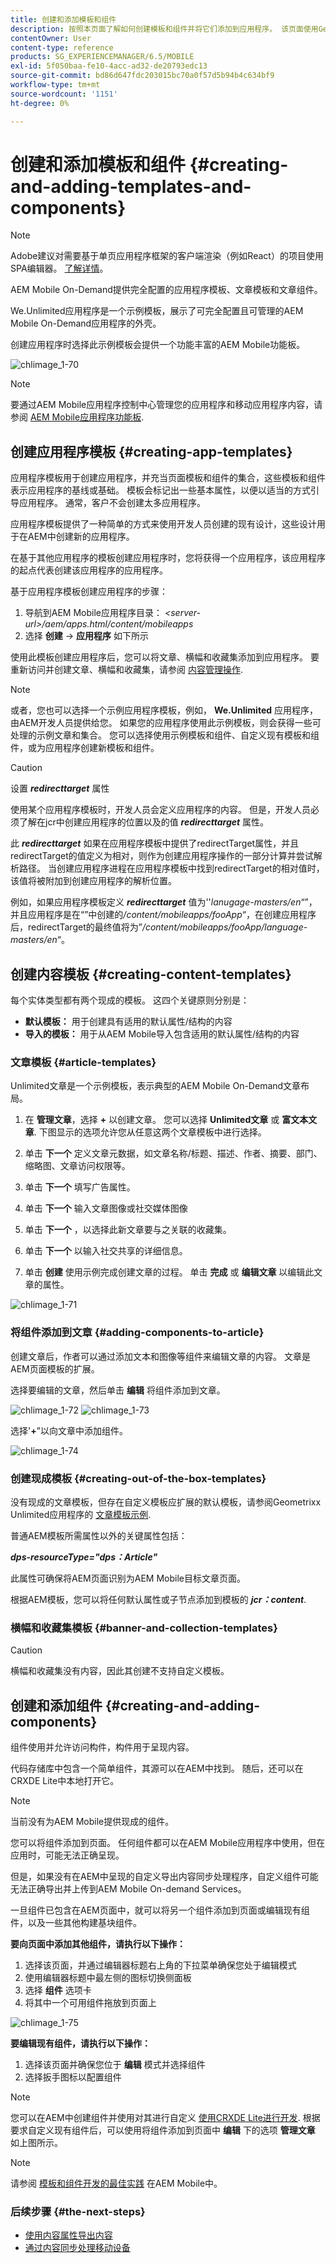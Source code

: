 ```yaml
---
title: 创建和添加模板和组件
description: 按照本页面了解如何创建模板和组件并将它们添加到应用程序。 该页面使用Geometrixx Unlimited应用程序作为包含示例应用程序模板和页面模板的应用程序。
contentOwner: User
content-type: reference
products: SG_EXPERIENCEMANAGER/6.5/MOBILE
exl-id: 5f050baa-fe10-4acc-ad32-de20793edc13
source-git-commit: bd86d647fdc203015bc70a0f57d5b94b4c634bf9
workflow-type: tm+mt
source-wordcount: '1151'
ht-degree: 0%

---
```


# 创建和添加模板和组件 {#creating-and-adding-templates-and-components}

>[!NOTE]
>
>Adobe建议对需要基于单页应用程序框架的客户端渲染（例如React）的项目使用SPA编辑器。 [了解详情](/help/sites-developing/spa-overview.md)。

AEM Mobile On-Demand提供完全配置的应用程序模板、文章模板和文章组件。

We.Unlimited应用程序是一个示例模板，展示了可完全配置且可管理的AEM Mobile On-Demand应用程序的外壳。

创建应用程序时选择此示例模板会提供一个功能丰富的AEM Mobile功能板。

![chlimage_1-70](assets/chlimage_1-70.png)

>[!NOTE]
>
>要通过AEM Mobile应用程序控制中心管理您的应用程序和移动应用程序内容，请参阅 [AEM Mobile应用程序功能板](/help/mobile/mobile-apps-ondemand-application-dashboard.md).

## 创建应用程序模板 {#creating-app-templates}

应用程序模板用于创建应用程序，并充当页面模板和组件的集合，这些模板和组件表示应用程序的基线或基础。 模板会标记出一些基本属性，以便以适当的方式引导应用程序。 通常，客户不会创建太多应用程序。

应用程序模板提供了一种简单的方式来使用开发人员创建的现有设计，这些设计用于在AEM中创建新的应用程序。

在基于其他应用程序的模板创建应用程序时，您将获得一个应用程序，该应用程序的起点代表创建该应用程序的应用程序。

基于应用程序模板创建应用程序的步骤：

1. 导航到AEM Mobile应用程序目录： *&lt;server-url>/aem/apps.html/content/mobileapps*
1. 选择 **创建** -> **应用程序** 如下所示

使用此模板创建应用程序后，您可以将文章、横幅和收藏集添加到应用程序。 要重新访问并创建文章、横幅和收藏集，请参阅 [内容管理操作](/help/mobile/mobile-apps-ondemand-manage-content-ondemand.md).

>[!NOTE]
>
>或者，您也可以选择一个示例应用程序模板，例如， **We.Unlimited** 应用程序，由AEM开发人员提供给您。 如果您的应用程序使用此示例模板，则会获得一些可处理的示例文章和集合。 您可以选择使用示例模板和组件、自定义现有模板和组件，或为应用程序创建新模板和组件。

>[!CAUTION]
>
>设置 ***redirecttarget*** 属性
>
>使用某个应用程序模板时，开发人员会定义应用程序的内容。 但是，开发人员必须了解在jcr中创建应用程序的位置以及的值 ***redirecttarget*** 属性。
>
>此 ***redirecttarget*** 如果在应用程序模板中提供了redirectTarget属性，并且redirectTarget的值定义为相对，则作为创建应用程序操作的一部分计算并尝试解析路径。 当创建应用程序进程在应用程序模板中找到redirectTarget的相对值时，该值将被附加到创建应用程序的解析位置。
>
>例如，如果应用程序模板定义 ***redirecttarget*** 值为&#39;&#39;*lanugage-masters/en*“”，并且应用程序是在“”中创建的&#x200B;*/content/mobileapps/fooApp*“，在创建应用程序后，redirectTarget的最终值将为”*/content/mobileapps/fooApp/language-masters/en*“。
>

## 创建内容模板 {#creating-content-templates}

每个实体类型都有两个现成的模板。 这四个关键原则分别是：

* **默认模板：** 用于创建具有适用的默认属性/结构的内容
* **导入的模板：** 用于从AEM Mobile导入包含适用的默认属性/结构的内容

### 文章模板 {#article-templates}

Unlimited文章是一个示例模板，表示典型的AEM Mobile On-Demand文章布局。

1. 在 **管理文章**，选择 **+**  以创建文章。 您可以选择 **Unlimited文章** 或 **富文本文章**. 下图显示的选项允许您从任意这两个文章模板中进行选择。

1. 单击 **下一个** 定义文章元数据，如文章名称/标题、描述、作者、摘要、部门、缩略图、文章访问权限等。
1. 单击 **下一个** 填写广告属性。
1. 单击 **下一个** 输入文章图像或社交媒体图像
1. 单击 **下一个** ，以选择此新文章要与之关联的收藏集。
1. 单击 **下一个** 以输入社交共享的详细信息。
1. 单击 **创建** 使用示例完成创建文章的过程。 单击 **完成** 或 **编辑文章** 以编辑此文章的属性。

![chlimage_1-71](assets/chlimage_1-71.png)

### 将组件添加到文章 {#adding-components-to-article}

创建文章后，作者可以通过添加文本和图像等组件来编辑文章的内容。 文章是AEM页面模板的扩展。

选择要编辑的文章，然后单击 **编辑** 将组件添加到文章。

![chlimage_1-72](assets/chlimage_1-72.png) ![chlimage_1-73](assets/chlimage_1-73.png)

选择&#39;**+**”以向文章中添加组件。

![chlimage_1-74](assets/chlimage_1-74.png)

### 创建现成模板 {#creating-out-of-the-box-templates}

没有现成的文章模板，但存在自定义模板应扩展的默认模板，请参阅Geometrixx Unlimited应用程序的 [文章模板示例](http://localhost:4502/crx/de/index.jsp#/apps/geometrixx-unlimited-app/templates/article).

普通AEM模板所需属性以外的关键属性包括：

***dps-resourceType=&quot;dps：Article&quot;***

此属性可确保将AEM页面识别为AEM Mobile目标文章页面。

根据AEM模板，您可以将任何默认属性或子节点添加到模板的 ***jcr：content***.

### 横幅和收藏集模板 {#banner-and-collection-templates}

>[!CAUTION]
>
>横幅和收藏集没有内容，因此其创建不支持自定义模板。

## 创建和添加组件 {#creating-and-adding-components}

组件使用并允许访问构件，构件用于呈现内容。

代码存储库中包含一个简单组件，其源可以在AEM中找到。 随后，还可以在CRXDE Lite中本地打开它。

>[!NOTE]
>
>当前没有为AEM Mobile提供现成的组件。
>

您可以将组件添加到页面。 任何组件都可以在AEM Mobile应用程序中使用，但在应用时，可能无法正确呈现。

但是，如果没有在AEM中呈现的自定义导出内容同步处理程序，自定义组件可能无法正确导出并上传到AEM Mobile On-demand Services。

一旦组件已包含在AEM页面中，就可以将另一个组件添加到页面或编辑现有组件，以及一些其他构建基块组件。

**要向页面中添加其他组件，请执行以下操作：**

1. 选择该页面，并通过编辑器标题右上角的下拉菜单确保您处于编辑模式
1. 使用编辑器标题中最左侧的图标切换侧面板
1. 选择 **组件** 选项卡
1. 将其中一个可用组件拖放到页面上

![chlimage_1-75](assets/chlimage_1-75.png)

**要编辑现有组件，请执行以下操作：**

1. 选择该页面并确保您位于 **编辑** 模式并选择组件
1. 选择扳手图标以配置组件

>[!NOTE]
>
>您可以在AEM中创建组件并使用对其进行自定义 [使用CRXDE Lite进行开发](/help/sites-developing/developing-with-crxde-lite.md). 根据要求自定义现有组件后，可以使用将组件添加到页面中 **编辑** 下的选项 **管理文章** 如上图所示。

>[!NOTE]
>
>请参阅 [模板和组件开发的最佳实践](/help/mobile/best-practices-aem-mobile.md) 在AEM Mobile中。

### 后续步骤 {#the-next-steps}

* [使用内容属性导出内容](/help/mobile/on-demand-content-properties-exporting.md)
* [通过内容同步处理移动设备](/help/mobile/mobile-ondemand-contentsync.md)
